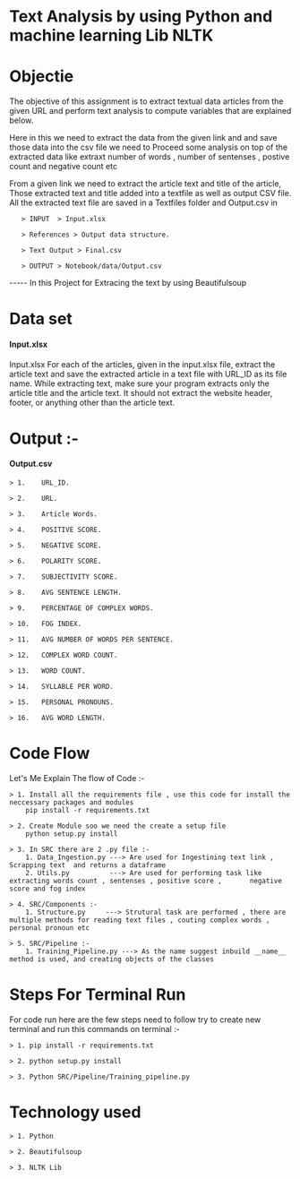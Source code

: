 # Text Analysis by using Python and machine learning Lib NLTK 

#   Objectie 
The objective of this assignment is to extract textual data articles from the given URL and perform text analysis to compute variables that are explained below. 

Here in this we need to extract the data from the given link and and save those data into the csv file we need to Proceed some analysis on top of the  extracted data like extraxt number of words , number of sentenses , postive count and negative count etc 

From a given link we need to extract the article text and title of the article, Those extracted text and title added into a textfile as well as output CSV file. All the extracted text file are saved in a Textfiles folder and Output.csv in

       > INPUT  > Input.xlsx

       > References > Output data structure.
       
       > Text Output > Final.csv

       > OUTPUT > Notebook/data/Output.csv

----- In this Project for Extracing the text by using Beautifulsoup

# Data set
#### Input.xlsx 
Input.xlsx
For each of the articles, given in the input.xlsx file, extract the article text and save the extracted article in a text file with URL_ID as its file name.
While extracting text,  make sure your program extracts only the article title and the article text. It should not extract the website header, footer, or anything other than the article text. 


# Output :-
#### Output.csv
    > 1.    URL_ID.

    > 2.    URL.

    > 3.    Article Words.

    > 4.    POSITIVE SCORE.

    > 5.  	NEGATIVE SCORE.
        	
    > 6.    POLARITY SCORE.

    > 7.    SUBJECTIVITY SCORE.

    > 8.    AVG SENTENCE LENGTH.

    > 9.    PERCENTAGE OF COMPLEX WORDS.

    > 10.   FOG INDEX.

    > 11.   AVG NUMBER OF WORDS PER SENTENCE.

    > 12.   COMPLEX WORD COUNT.

    > 13.   WORD COUNT.

    > 14.   SYLLABLE PER WORD.

    > 15.   PERSONAL PRONOUNS.

    > 16.   AVG WORD LENGTH.


#   Code Flow

Let's Me Explain The flow of Code :- 

    > 1. Install all the requirements file , use this code for install the neccessary packages and modules 
        pip install -r requirements.txt

    > 2. Create Module soo we need the create a setup file 
        python setup.py install

    > 3. In SRC there are 2 .py file :- 
        1. Data_Ingestion.py ---> Are used for Ingestining text link , Scrapping text  and returns a dataframe 
        2. Utils.py          ---> Are used for performing task like extracting words count , sentenses , positive score ,       negative score and fog index
        
    > 4. SRC/Components :- 
        1. Structure.py     ---> Strutural task are performed , there are multiple methods for reading text files , couting complex words , personal pronoun etc

    > 5. SRC/Pipeline :- 
        1. Training_Pipeline.py ---> As the name suggest inbuild __name__ method is used, and creating objects of the classes 

#   Steps For Terminal Run

For code run here are the few steps need to follow  try to create new terminal and run this commands on terminal :-

    > 1. pip install -r requirements.txt

    > 2. python setup.py install

    > 3. Python SRC/Pipeline/Training_pipeline.py

# Technology used 

    > 1. Python 

    > 2. Beautifulsoup

    > 3. NLTK Lib
